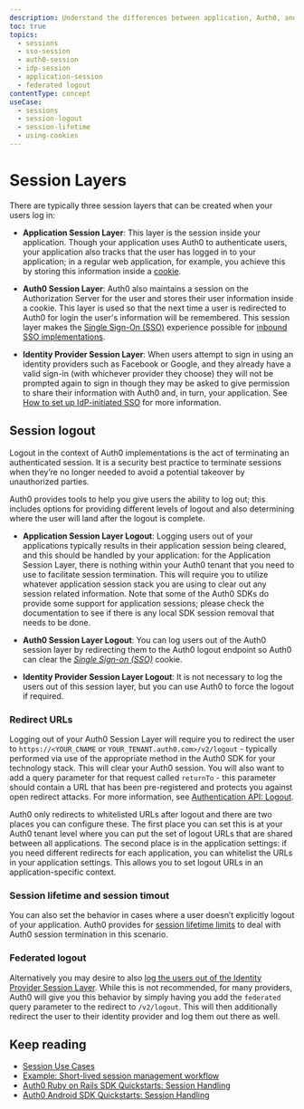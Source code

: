 ```yaml
---
description: Understand the differences between application, Auth0, and identity provider sessions and how logout works in the different sessions. 
toc: true
topics:
  - sessions
  - sso-session
  - auth0-session
  - idp-session
  - application-session
  - federated logout
contentType: concept
useCase:
  - sessions
  - session-logout
  - session-lifetime
  - using-cookies
---
```


# Session Layers

There are typically three session layers that can be created when your users log in: 

* **Application Session Layer**: This layer is the session inside your application. Though your application uses Auth0 to authenticate users, your application also tracks that the user has logged in to your application; in a regular web application, for example, you achieve this by storing this information inside a [cookie](/sessions/concepts/cookies). 

* **Auth0 Session Layer**: Auth0 also maintains a session on the Authorization Server for the user and stores their user information inside a cookie. This layer is used so that the next time a user is redirected to Auth0 for login the user's information will be remembered. This session layer makes the [Single Sign-On (SSO)](/sso) experience possible for [inbound SSO implementations](/sso/current/inbound).

* **Identity Provider Session Layer**: When users attempt to sign in using an identity providers such as Facebook or Google, and they already have a valid sign-in (with whichever provider they choose) they will not be prompted again to sign in though they may be asked to give permission to share their information with Auth0 and, in turn, your application. See [How to set up IdP-initiated SSO](/protocols/saml/idp-initiated-sso#how-to-set-up-idp-initiated-sso) for more information. 

## Session logout

<div class="video-wrapper" data-video="7l22iltru6"></div>

Logout in the context of Auth0 implementations is the act of terminating an authenticated session. It is a security best practice to terminate sessions when they’re no longer needed to avoid a potential takeover by unauthorized parties. 

Auth0 provides tools to help you give users the ability to log out; this includes options for providing different levels of logout and also determining where the user will land after the logout is complete.

* **Application Session Layer Logout**: Logging users out of your applications typically results in their application session being cleared, and this should be handled by your application: for the Application Session Layer, there is nothing within your Auth0 tenant that you need to use to facilitate session termination. This will require you to utilize whatever application session stack you are using to clear out any session related information. Note that some of the Auth0 SDKs do provide some support for application sessions; please check the documentation to see if there is any local SDK session removal that needs to be done.

* **Auth0 Session Layer Logout**: You can log users out of the Auth0 session layer by redirecting them to the Auth0 logout endpoint so Auth0 can clear the <dfn data-key="single-sign-on">[Single Sign-on (SSO)](/sso)</dfn> cookie.

* **Identity Provider Session Layer Logout**: It is not necessary to log the users out of this session layer, but you can use Auth0 to force the logout if required. 

### Redirect URLs

Logging out of your Auth0 Session Layer will require you to redirect the user to `https://<YOUR_CNAME` or `YOUR_TENANT.auth0.com>/v2/logout` - typically performed via use of the appropriate method in the Auth0 SDK for your technology stack. This will clear your Auth0 session. You will also want to add a query parameter for that request called `returnTo` - this parameter should contain a URL that has been pre-registered and protects you against open redirect attacks. For more information, see [Authentication API: Logout](/api/authentication?javascript#logout).

Auth0 only redirects to whitelisted URLs after logout and there are two places you can configure these. The first place you can set this is at your Auth0 tenant level where you can put the set of logout URLs that are shared between all applications. The second place is in the application settings: if you need different redirects for each application, you can whitelist the URLs in your application settings. This allows you to set logout URLs in an application-specific context. 

### Session lifetime and session timout

You can also set the behavior in cases where a user doesn’t explicitly logout of your application. Auth0 provides for [session lifetime limits](/sessions/concepts/session-lifetime) to deal with Auth0 session termination in this scenario. 

### Federated logout

Alternatively you may desire to also [log the users out of the Identity Provider Session Layer](/logout/guides/logout-idps). While this is not recommended, for many providers, Auth0 will give you this behavior by simply having you add the `federated` query parameter to the redirect to `/v2/logout`. This will then additionally redirect the user to their identity provider and log them out there as well.  

## Keep reading

* [Session Use Cases](/sessions/references/sample-use-cases-sessions)
* [Example: Short-lived session management workflow](/sessions/references/example-short-lived-session-mgmt)
* [Auth0 Ruby on Rails SDK Quickstarts: Session Handling](/quickstart/webapp/rails/02-session-handling)
* [Auth0 Android SDK Quickstarts: Session Handling](/quickstart/native/android/03-session-handling)
